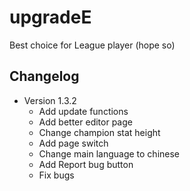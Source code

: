 # upgradeE

Best choice for League player (hope so)

## Changelog

-   Version 1.3.2
    -   Add update functions
    -   Add better editor page
    -   Change champion stat height
    -   Add page switch
    -   Change main language to chinese  
    -   Add Report bug button
    -   Fix bugs
